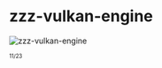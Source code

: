 # zzz-vulkan-engine

![zzz-vulkan-engine](https://i.imgur.com/M2NjZLt.png "current state of the engine")

<sub><sup>11/23</sub></sup>

